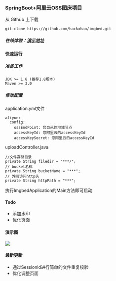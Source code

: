 ### SpringBoot+阿里云OSS图床项目

从 Github 上下载

```shell
git clone https://github.com/hackxhao/imgbed.git
```
##### 在线体验：[演示地址](http://39.106.117.123:8080/imgBed/upload/)

#### 快速运行
##### 准备工作
```shell
JDK >= 1.8 (推荐1.8版本)
Maven >= 3.0
```
##### 修改配置
application.yml文件
```shell
aliyun:
  config:
    ossEndPoint: 您自己的地域节点
    accessKeyId: 您阿里云的accessKeyId
    accessKeySecret: 您阿里云的accessKeyId
```
uploadController.java
```shell
//文件存储目录
private String filedir = "***/";
// bucket名称
private String bucketName = "***";
// 外网访问http头
private String httpPath = "***";
```
执行ImgbedApplication的Main方法即可启动


#### Todo
- 添加水印
- 优化页面

#### 演示图
![](http://webug.oss-cn-beijing.aliyuncs.com/imgBed/QQ截图20190109185254.png)


#### 最新更新
- 通过SessionId进行简单的文件重复校验
- 优化调整页面
